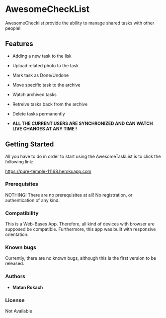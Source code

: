 # AwesomeCheckList

AwesomeChecklist provide the ability to manage shared tasks with other people!

## Features

* Adding a new task to the lisk
* Upload related photo to the task
* Mark task as Done/Undone
* Move specific task to the archive
* Watch archived tasks
* Retreive tasks back from the archive
* Delete tasks permanently

* **ALL THE CURRENT USERS ARE SYNCHRONIZED AND CAN WATCH LIVE CHANGES AT ANY TIME !**

## Getting Started

All you have to do in order to start using the AwesomeTaskList is to click the following link:

https://pure-temple-11168.herokuapp.com

### Prerequisites

NOTHING! There are no prerequisites at all!
No registration, or authentication of any kind.

### Compatibility

This is a Web-Bases App. Therefore, all kind of devices with browser are supposed be compatible. Furthermore, this app was built with responsive orientation.

### Known bugs

Currently, there are no known bugs, although this is the first version to be released.

### Authors

* **Matan Rokach** 

### License

Not Available
